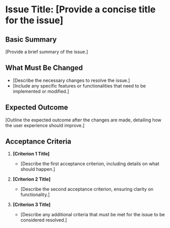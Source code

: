 # Issue Title: [Provide a concise title for the issue]

## Basic Summary
[Provide a brief summary of the issue.]

## What Must Be Changed
- [Describe the necessary changes to resolve the issue.]
- [Include any specific features or functionalities that need to be implemented or modified.]

## Expected Outcome
[Outline the expected outcome after the changes are made, detailing how the user experience should improve.]

## Acceptance Criteria
1. **[Criterion 1 Title]**  
   - [Describe the first acceptance criterion, including details on what should happen.]
   
2. **[Criterion 2 Title]**  
   - [Describe the second acceptance criterion, ensuring clarity on functionality.]

3. **[Criterion 3 Title]**  
   - [Describe any additional criteria that must be met for the issue to be considered resolved.]
